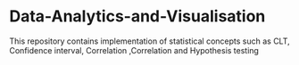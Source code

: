# Data-Analytics-and-Visualisation
This repository contains implementation of statistical concepts such as CLT, Confidence interval, Correlation ,Correlation and Hypothesis testing
